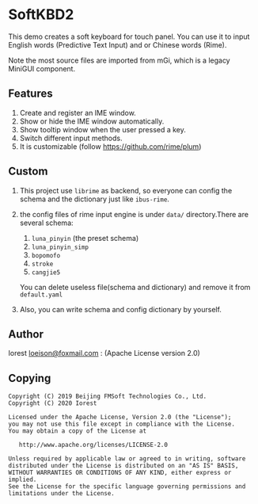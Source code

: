 # SoftKBD2

This demo creates a soft keyboard for touch panel.
You can use it to input English words (Predictive Text Input)
and or Chinese words (Rime).

Note the most source files are imported from mGi, which is a legacy MiniGUI component.

## Features

1. Create and register an IME window.
1. Show or hide the IME window automatically.
1. Show tooltip window when the user pressed a key.
1. Switch different input methods.
1. It is customizable (follow <https://github.com/rime/plum>)

## Custom

1) This project use `librime` as backend, so everyone can config the schema and
   the dictionary just like `ibus-rime`.

2) the config files of rime input engine is under `data/` directory.There are several schema:
   1. `luna_pinyin` (the preset schema)
   1. `luna_pinyin_simp`
   1. `bopomofo`
   1. `stroke`
   1. `cangjie5`

   You can delete useless file(schema and dictionary) and remove it from `default.yaml`

3) Also, you can write schema and config dictionary by yourself.

## Author

Iorest <loeison@foxmail.com> : (Apache License version 2.0)

## Copying

    Copyright (C) 2019 Beijing FMSoft Technologies Co., Ltd.
    Copyright (C) 2020 Iorest
    
    Licensed under the Apache License, Version 2.0 (the "License");
    you may not use this file except in compliance with the License.
    You may obtain a copy of the License at
    
       http://www.apache.org/licenses/LICENSE-2.0
    
    Unless required by applicable law or agreed to in writing, software
    distributed under the License is distributed on an "AS IS" BASIS,
    WITHOUT WARRANTIES OR CONDITIONS OF ANY KIND, either express or implied.
    See the License for the specific language governing permissions and
    limitations under the License.

